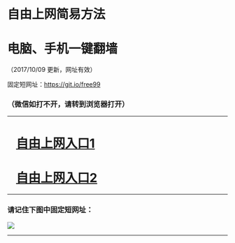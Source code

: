 ﻿# 自由上网简易方法

# 电脑、手机一键翻墙

（2017/10/09 更新，网址有效）

固定短网址：https://git.io/free99

### （微信如打不开，请转到浏览器打开）


***





# &nbsp;&nbsp; <a href="http://ft2169719776.fwq-tz-1001.info/fwqtz01.html?t=100900123055 " target="_blank">自由上网入口1</a>
# &nbsp;&nbsp; <a href="http://ft58496570.fwq-tz-1002.info/fwqtz02.html?t=10090017621 " target="_blank">自由上网入口2</a>
***

### 请记住下图中固定短网址：

<img src="https://s3-us-west-2.amazonaws.com/fwq-1001/yjfq-20170905okok.png" /> 


***

